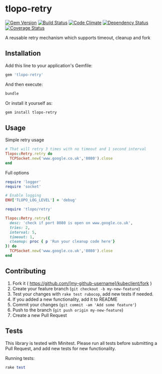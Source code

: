# tlopo-retry
[![Gem Version](https://badge.fury.io/rb/tlopo-retry.svg)](http://badge.fury.io/rb/tlopo-retry)
[![Build Status](https://travis-ci.org/tlopo-ruby/tlopo-retry.svg?branch=master)](https://travis-ci.org/tlopo-ruby/tlopo-retry)
[![Code Climate](https://codeclimate.com/github/tlopo-ruby/tlopo-retry/badges/gpa.svg)](https://codeclimate.com/github/tlopo-ruby/tlopo-retry)
[![Dependency Status](https://gemnasium.com/tlopo-ruby/tlopo-retry.svg)](https://gemnasium.com/tlopo-ruby/tlopo-retry)
[![Coverage Status](https://coveralls.io/repos/github/tlopo-ruby/tlopo-retry/badge.svg?branch=master)](https://coveralls.io/github/tlopo-ruby/tlopo-retry?branch=master)

A reusable retry mechanism which supports timeout, cleanup and fork

## Installation

Add this line to your application's Gemfile:

```ruby
gem 'tlopo-retry'
```

And then execute:

```Bash
bundle
```

Or install it yourself as:

```Bash
gem install tlopo-retry
```

## Usage

Simple retry usage 

```ruby
# That will retry 3 times with no timeout and 1 second interval
Tlopo::Retry.retry do 
  TCPSocket.new('www.google.co.uk','8080').close
end
```
Full options
```ruby
require 'logger'
require 'socket'

# Enable logging
ENV['TLOPO_LOG_LEVEL'] = 'debug' 

require 'tlopo/retry'

Tlopo::Retry.retry({
  desc: 'check if port 8080 is open on www.google.co.uk',
  tries: 2,
  interval: 5,
  timeout: 1,
  cleanup: proc { p 'Run your cleanup code here'}
}) do 
  TCPSocket.new('www.google.co.uk','8080').close
end
```


## Contributing

1. Fork it ( https://github.com/[my-github-username]/kubeclient/fork )
2. Create your feature branch (`git checkout -b my-new-feature`)
3. Test your changes with `rake test rubocop`, add new tests if needed.
4. If you added a new functionality, add it to README
5. Commit your changes (`git commit -am 'Add some feature'`)
6. Push to the branch (`git push origin my-new-feature`)
7. Create a new Pull Request

## Tests

This library is tested with Minitest.
Please run all tests before submitting a Pull Request, and add new tests for new functionality.

Running tests:
```ruby
rake test
```
